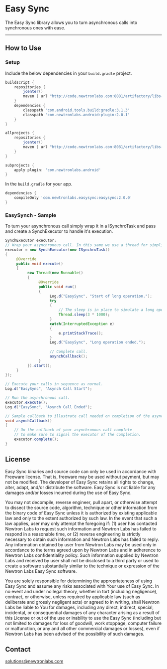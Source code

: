 # Easy Sync

The Easy Sync library allows you to turn asynchronous calls into synchronous ones with ease. 

----


## How to Use 

### Setup

Include the below dependencies in your `build.gradle` project.

```gradle
buildscript {
    repositories {
        jcenter()
        maven { url "http://code.newtronlabs.com:8081/artifactory/libs-release-local" }
    }
    dependencies {
        classpath 'com.android.tools.build:gradle:3.1.3'
        classpath 'com.newtronlabs.android:plugin:2.0.1'
    }
}

allprojects {
    repositories {
        jcenter()
        maven { url "http://code.newtronlabs.com:8081/artifactory/libs-release-local" }
    }
}

subprojects {
    apply plugin: 'com.newtronlabs.android'
}
```

In the `build.gradle` for your app.

```gradle
dependencies {
    compileOnly 'com.newtronlabs.easysync:easysync:2.0.0'
}
```

### EasySynch - Sample
To turn your asynchronous call simply wrap it in a ISynchroTask and pass and create a SynchExecutor to handle it's execution.

```java
SynchExecutor executor;
// Wrap your asynchronous call. In this same we use a thread for simplicity. 
executor = new SynchExecutor(new ISynchroTask()
{
     @Override
     public void execute()
     {
          new Thread(new Runnable()
          {
               @Override
               public void run()
               {
                    Log.d("EasySync", "Start of long operation.");
                    try
                    {
                        // The sleep is in place to simulate a long operation on this example.
                        Thread.sleep(3 * 1000);
                    }
                    catch(InterruptedException e)
                    {
                        e.printStackTrace();
                    }
                    Log.d("EasySync", "Long operation ended.");
                    
                    // Complete call.
                    asynchCallback();
               }
          }).start();
     }
});
        
// Execute your calls in sequence as normal.        
Log.d("EasySync", "Asynch Call Start");

// Run the asynchronous call.
executor.execute();
Log.d("EasySync", "Asynch Call Ended");

// Sample callback to illustrate call needed on completion of the asynchronous call only.
void asynchCallback()
{
    // On the callback of your asynchronous call complete 
    // to make sure to signal the executor of the completion.
    executor.complete();
}       

```

## License

Easy Sync binaries and source code can only be used in accordance with Freeware license. That is, freeware may be used without payment, but may not be modified. The developer of Easy Sync retains all rights to change, alter, adapt, and/or distribute the software. Easy Sync is not liable for any damages and/or losses incurred during the use of Easy Sync.

You may not decompile, reverse engineer, pull apart, or otherwise attempt to dissect the source code, algorithm, technique or other information from the binary code of Easy Sync unless it is authorized by existing applicable law and only to the extent authorized by such law. In the event that such a law applies, user may only attempt the foregoing if: (1) user has contacted Newtron Labs to request such information and Newtron Labs has failed to respond in a reasonable time, or (2) reverse engineering is strictly necessary to obtain such information and Newtron Labs has failed to reply. Any information obtained by user from Newtron Labs may be used only in accordance to the terms agreed upon by Newtron Labs and in adherence to Newtron Labs confidentiality policy. Such information supplied by Newtron Labs and received by user shall not be disclosed to a third party or used to create a software substantially similar to the technique or expression of the Newtron Labs Easy Sync software.

You are solely responsible for determining the appropriateness of using Easy Sync and assume any risks associated with Your use of Easy Sync. In no event and under no legal theory, whether in tort (including negligence), contract, or otherwise, unless required by applicable law (such as deliberate and grossly negligent acts) or agreed to in writing, shall Newtron Labs be liable to You for damages, including any direct, indirect, special, incidental, or consequential damages of any character arising as a result of this License or out of the use or inability to use the Easy Sync (including but not limited to damages for loss of goodwill, work stoppage, computer failure or malfunction, or any and all other commercial damages or losses), even if Newtron Labs has been advised of the possibility of such damages. 

## Contact

solutions@newtronlabs.com
